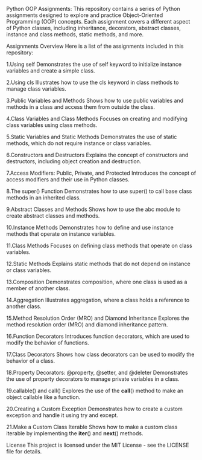 Python OOP Assignments:
This repository contains a series of Python assignments designed to explore and practice Object-Oriented Programming (OOP) concepts. Each assignment covers a different aspect of Python classes, including inheritance, decorators, abstract classes, instance and class methods, static methods, and more.

Assignments Overview
Here is a list of the assignments included in this repository:

1.Using self
Demonstrates the use of self keyword to initialize instance variables and create a simple class.

2.Using cls
Illustrates how to use the cls keyword in class methods to manage class variables.

3.Public Variables and Methods
Shows how to use public variables and methods in a class and access them from outside the class.

4.Class Variables and Class Methods
Focuses on creating and modifying class variables using class methods.

5.Static Variables and Static Methods
Demonstrates the use of static methods, which do not require instance or class variables.

6.Constructors and Destructors
Explains the concept of constructors and destructors, including object creation and destruction.

7.Access Modifiers: Public, Private, and Protected
Introduces the concept of access modifiers and their use in Python classes.

8.The super() Function
Demonstrates how to use super() to call base class methods in an inherited class.

9.Abstract Classes and Methods
Shows how to use the abc module to create abstract classes and methods.

10.Instance Methods
Demonstrates how to define and use instance methods that operate on instance variables.

11.Class Methods
Focuses on defining class methods that operate on class variables.

12.Static Methods
Explains static methods that do not depend on instance or class variables.

13.Composition
Demonstrates composition, where one class is used as a member of another class.

14.Aggregation
Illustrates aggregation, where a class holds a reference to another class.

15.Method Resolution Order (MRO) and Diamond Inheritance
Explores the method resolution order (MRO) and diamond inheritance pattern.

16.Function Decorators
Introduces function decorators, which are used to modify the behavior of functions.

17.Class Decorators
Shows how class decorators can be used to modify the behavior of a class.

18.Property Decorators: @property, @setter, and @deleter
Demonstrates the use of property decorators to manage private variables in a class.

19.callable() and call()
Explores the use of the __call__() method to make an object callable like a function.

20.Creating a Custom Exception
Demonstrates how to create a custom exception and handle it using try and except.

21.Make a Custom Class Iterable
Shows how to make a custom class iterable by implementing the __iter__() and __next__() methods.

License
This project is licensed under the MIT License - see the LICENSE file for details.
